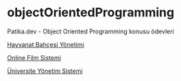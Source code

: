 # objectOrientedProgramming
Patika.dev - Object Oriented Programming konusu ödevleri


[Hayvanat Bahçesi Yönetimi](https://github.com/semkrblt/objectOrientedProgramming/blob/main/hayvanatBahcesiYonetimi.png)

[Online Film Sistemi](https://github.com/semkrblt/objectOrientedProgramming/blob/main/onlineFilmSistemi.png)

[Üniversite Yönetim Sistemi](https://github.com/semkrblt/objectOrientedProgramming/blob/main/universiteYonetimSistemi.png)

